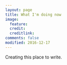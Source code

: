 ```yaml
---
layout: page
title: What I'm doing now
image:
  feature: 
  credit: 
  creditlink: 
comments: false
modified: 2016-12-17
---
```

Creating this place to write.
